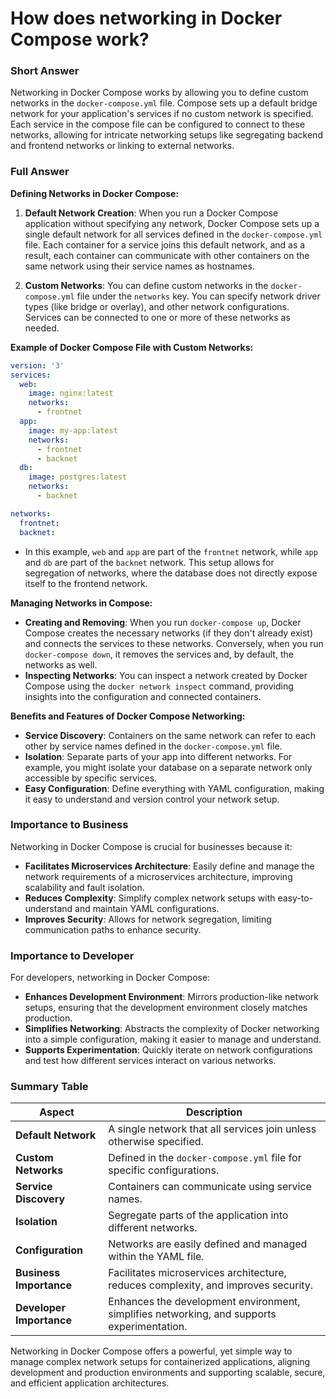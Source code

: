# How does networking in Docker Compose work?

### Short Answer
Networking in Docker Compose works by allowing you to define custom networks in the `docker-compose.yml` file. Compose sets up a default bridge network for your application's services if no custom network is specified. Each service in the compose file can be configured to connect to these networks, allowing for intricate networking setups like segregating backend and frontend networks or linking to external networks.

### Full Answer

**Defining Networks in Docker Compose:**

1. **Default Network Creation**: When you run a Docker Compose application without specifying any network, Docker Compose sets up a single default network for all services defined in the `docker-compose.yml` file. Each container for a service joins this default network, and as a result, each container can communicate with other containers on the same network using their service names as hostnames.

2. **Custom Networks**: You can define custom networks in the `docker-compose.yml` file under the `networks` key. You can specify network driver types (like bridge or overlay), and other network configurations. Services can be connected to one or more of these networks as needed.

**Example of Docker Compose File with Custom Networks:**

```yaml
version: '3'
services:
  web:
    image: nginx:latest
    networks:
      - frontnet
  app:
    image: my-app:latest
    networks:
      - frontnet
      - backnet
  db:
    image: postgres:latest
    networks:
      - backnet

networks:
  frontnet:
  backnet:
```

- In this example, `web` and `app` are part of the `frontnet` network, while `app` and `db` are part of the `backnet` network. This setup allows for segregation of networks, where the database does not directly expose itself to the frontend network.

**Managing Networks in Compose:**

- **Creating and Removing**: When you run `docker-compose up`, Docker Compose creates the necessary networks (if they don't already exist) and connects the services to these networks. Conversely, when you run `docker-compose down`, it removes the services and, by default, the networks as well.
- **Inspecting Networks**: You can inspect a network created by Docker Compose using the `docker network inspect` command, providing insights into the configuration and connected containers.

**Benefits and Features of Docker Compose Networking:**

- **Service Discovery**: Containers on the same network can refer to each other by service names defined in the `docker-compose.yml` file.
- **Isolation**: Separate parts of your app into different networks. For example, you might isolate your database on a separate network only accessible by specific services.
- **Easy Configuration**: Define everything with YAML configuration, making it easy to understand and version control your network setup.

### Importance to Business
Networking in Docker Compose is crucial for businesses because it:

- **Facilitates Microservices Architecture**: Easily define and manage the network requirements of a microservices architecture, improving scalability and fault isolation.
- **Reduces Complexity**: Simplify complex network setups with easy-to-understand and maintain YAML configurations.
- **Improves Security**: Allows for network segregation, limiting communication paths to enhance security.

### Importance to Developer
For developers, networking in Docker Compose:

- **Enhances Development Environment**: Mirrors production-like network setups, ensuring that the development environment closely matches production.
- **Simplifies Networking**: Abstracts the complexity of Docker networking into a simple configuration, making it easier to manage and understand.
- **Supports Experimentation**: Quickly iterate on network configurations and test how different services interact on various networks.

### Summary Table

| Aspect              | Description                                                         |
|---------------------|---------------------------------------------------------------------|
| **Default Network** | A single network that all services join unless otherwise specified. |
| **Custom Networks** | Defined in the `docker-compose.yml` file for specific configurations.|
| **Service Discovery**| Containers can communicate using service names.                      |
| **Isolation**       | Segregate parts of the application into different networks.         |
| **Configuration**   | Networks are easily defined and managed within the YAML file.       |
| **Business Importance** | Facilitates microservices architecture, reduces complexity, and improves security. |
| **Developer Importance** | Enhances the development environment, simplifies networking, and supports experimentation. |

Networking in Docker Compose offers a powerful, yet simple way to manage complex network setups for containerized applications, aligning development and production environments and supporting scalable, secure, and efficient application architectures.
